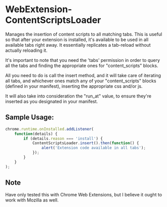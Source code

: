# WebExtension-ContentScriptsLoader

Manages the insertion of content scripts to all matching tabs. This is useful so that after your extension is installed, it's available to be used in all available tabs right away. It essentially replicates a tab-reload without actually reloading it.

It's important to note that you need the 'tabs' permission in order to query all the tabs and finding the appropriate ones for "content_scripts" blocks.

All you need to do is call the insert method, and it will take care of iterating all tabs, and whichever ones match any of your "content_scripts" blocks (defined in your manifest), inserting the appropriate css and/or js.

It will also take into consideration the "run_at" value, to ensure they're inserted as you designated in your manifest.

## Sample Usage:
``` javascript
chrome.runtime.onInstalled.addListener(
    function(details) {
        if (details.reason === 'install') {
            ContentScriptsLoader.insert().then(function() {
                alert('Extension code available in all tabs');
            });
        }
    }
);
```

## Note
Have only tested this with Chrome Web Extensions, but I believe it ought to work with Mozilla as well.
